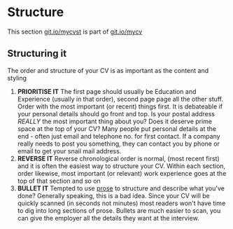 # Structure

This section [git.io/mycvst](http://git.io/mycvst) is part of [git.io/mycv](http://git.io/mycv)

## Structuring it

The order and structure of your CV is as important as the content and styling

1. **PRIORITISE IT** The first page should usually be Education and Experience (usually in that order), second page page all the other stuff. Order with the most important (or recent) things first. It is debateable if your personal details should go front and top. Is your postal address *REALLY* the most important thing about you? Does it deserve prime space at the top of your CV? Many people put personal details at the end  - often just email and telephone no. for first contact. If a company really needs to post you something, they can contact you by phone or email to get your snail mail address.
2. **REVERSE IT** Reverse chronological order is normal, (most recent first) and it is often the easiest way to structure your CV. Within each section, order likewise, most important (or relevant) work experience goes at the top of that section and so on
3. **BULLET IT** Tempted to use [prose](https://en.wikipedia.org/wiki/Prose) to structure and describe what you've done? Generally speaking, this is a bad idea. Since your CV will be quickly scanned (in seconds not minutes) most readers won't have time to dig into long sections of prose. Bullets are much easier to scan, you can give the employer all the details they want at the interview.
